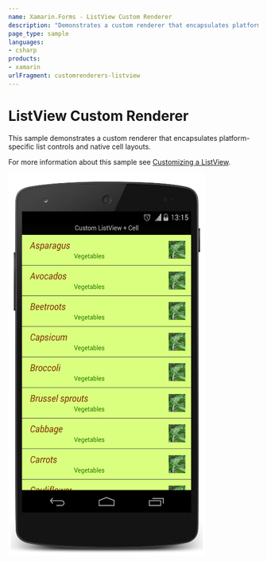 ```yaml
---
name: Xamarin.Forms - ListView Custom Renderer
description: "Demonstrates a custom renderer that encapsulates platform-specific list controls and native cell layouts #customrenderer"
page_type: sample
languages:
- csharp
products:
- xamarin
urlFragment: customrenderers-listview
---
```

# ListView Custom Renderer

This sample demonstrates a custom renderer that encapsulates platform-specific list controls and native cell layouts.

For more information about this sample see [Customizing a ListView](http://developer.xamarin.com/guides/cross-platform/xamarin-forms/custom-renderer/listview/).

![ListView Custom Renderer application screenshot](Screenshots/01Android.png "ListView Custom Renderer application screenshot")

